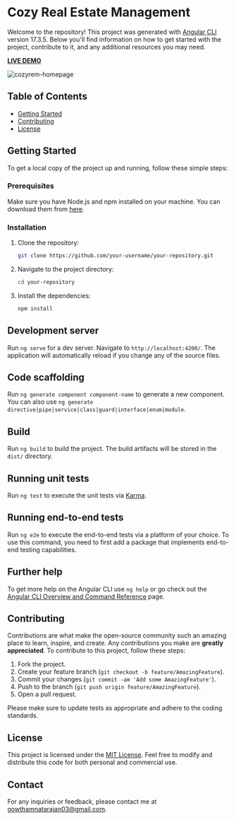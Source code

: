 # Cozy Real Estate Management

Welcome to the repository! This project was generated with [Angular CLI](https://github.com/angular/angular-cli) version 17.3.5. Below you'll find information on how to get started with the project, contribute to it, and any additional resources you may need.

**[LIVE DEMO](https://cozyrem.netlify.app/)**

![cozyrem-homepage](https://github.com/gowthamnatarajan03/Real-Estate-Management-Website/assets/165258291/0b7fe314-5bf3-4be1-8dc9-ab73cb36ab70)

## Table of Contents

- [Getting Started](#getting-started)
- [Contributing](#contributing)
- [License](#license)

## Getting Started

To get a local copy of the project up and running, follow these simple steps:

### Prerequisites

Make sure you have Node.js and npm installed on your machine. You can download them from [here](https://nodejs.org/).

### Installation

1. Clone the repository:

   ```bash
   git clone https://github.com/your-username/your-repository.git
   ```

2. Navigate to the project directory:

   ```bash
   cd your-repository
   ```

3. Install the dependencies:

   ```bash
   npm install
   ```

## Development server

Run `ng serve` for a dev server. Navigate to `http://localhost:4200/`. The application will automatically reload if you change any of the source files.

## Code scaffolding

Run `ng generate component component-name` to generate a new component. You can also use `ng generate directive|pipe|service|class|guard|interface|enum|module`.

## Build

Run `ng build` to build the project. The build artifacts will be stored in the `dist/` directory.

## Running unit tests

Run `ng test` to execute the unit tests via [Karma](https://karma-runner.github.io).

## Running end-to-end tests

Run `ng e2e` to execute the end-to-end tests via a platform of your choice. To use this command, you need to first add a package that implements end-to-end testing capabilities.

## Further help

To get more help on the Angular CLI use `ng help` or go check out the [Angular CLI Overview and Command Reference](https://angular.io/cli) page.

## Contributing

Contributions are what make the open-source community such an amazing place to learn, inspire, and create. Any contributions you make are **greatly appreciated**. To contribute to this project, follow these steps:

1. Fork the project.
2. Create your feature branch (`git checkout -b feature/AmazingFeature`).
3. Commit your changes (`git commit -am 'Add some AmazingFeature'`).
4. Push to the branch (`git push origin feature/AmazingFeature`).
5. Open a pull request.

Please make sure to update tests as appropriate and adhere to the coding standards.

## License

This project is licensed under the [MIT License](LICENSE). Feel free to modify and distribute this code for both personal and commercial use.

## Contact
For any inquiries or feedback, please contact me at [gowthamnatarajan03@gmail.com](mailto:gowthamnatarajan03@gmail.com).
